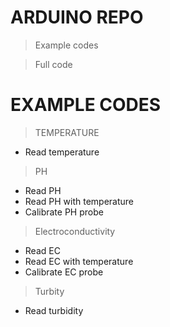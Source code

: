 # ARDUINO REPO

> Example codes

> Full code 

# EXAMPLE CODES
> TEMPERATURE
- Read temperature

> PH
- Read PH 
- Read PH with temperature
- Calibrate PH probe

> Electroconductivity
- Read EC
- Read EC with temperature
- Calibrate EC probe

> Turbity
- Read turbidity
